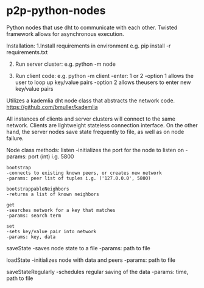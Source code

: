 # p2p-python-nodes
Python nodes that use dht to communicate with each other. Twisted
framework allows for asynchronous execution. 

Installation:
1.Install requirements in environment
  e.g. pip install -r requirements.txt

2. Run server cluster:
   e.g. python -m node

3. Run client code:
   e.g. python -m client
   -enter: 1 or 2
   -option 1 allows the user to loop up key/value pairs
   -option 2 allows theusers to enter new key/value pairs


Utilizes a kademlia dht node class that abstracts the network code.
https://github.com/bmuller/kademlia

All instances of clients and server clusters will connect to the same network.  Clients are lightweight
stateless connection interface.  On the other hand, the server nodes save state frequently to
file, as well as on node failure.

Node class methods:
    listen 
    -initializes the port for the node to listen on
    -params: port (int) i.g. 5800
    
    bootstrap
    -connects to existing known peers, or creates new network
    -params: peer list of tuples i.g. ('127.0.0.0', 5800)
 
    bootstrappableNeighbors
    -returns a list of known neighbors
    
    get 
    -searches network for a key that matches
    -params: search term
    
    set
    -sets key/value pair into network
    -params: key, data
    
    
   saveState
   -saves node state to a file
   -params: path to file
   
   loadState
   -initializes node with data and peers
   -params: path to file
   
   saveStateRegularly
   -schedules regular saving of the data
   -params: time, path to file
    
   